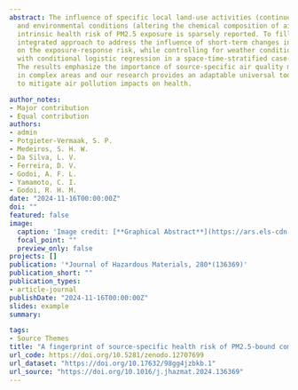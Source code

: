 ```yaml
---
abstract: The influence of specific local land-use activities (continuously redistributing elements across environments)
  and environmental conditions (altering the chemical composition of airborne particulate matter) on the 
  intrinsic health risk of PM2.5 exposure is sparsely reported. To fill this gap, we employed a novel 
  integrated approach to address the influence of short-term changes in source-specific PM2.5 composition 
  on the exposure-response risk, while controlling for weather conditions. We combine receptor-based source apportionment 
  with conditional logistic regression in a space-time-stratified case-crossover design. 
  The results emphasize the importance of source-specific air quality management 
  in complex areas and our research provides an adaptable universal tool to support targeted place-based policy interventions 
  to mitigate air pollution impacts on health.

author_notes:
- Major contribution
- Equal contribution
authors:
- admin
- Potgieter-Vermaak, S. P.
- Medeiros, S. H. W.
- Da Silva, L. V.
- Ferreira, D. V.
- Godoi, A. F. L.
- Yamamoto, C. I.
- Godoi, R. H. M.
date: "2024-11-16T00:00:00Z"
doi: ""
featured: false
image:
  caption: 'Image credit: [**Graphical Abstract**](https://ars.els-cdn.com/content/image/1-s2.0-S0304389424029480-ga1_lrg.jpg)'
  focal_point: ""
  preview_only: false
projects: []
publication: '*Journal of Hazardous Materials, 280*(136369)'
publication_short: ""
publication_types:
- article-journal
publishDate: "2024-11-16T00:00:00Z"
slides: example
summary: 

tags:
- Source Themes
title: "A fingerprint of source-specific health risk of PM2.5-bound components over a coastal industrial city"
url_code: https://doi.org/10.5281/zenodo.12707699
url_dataset: "https://doi.org/10.17632/98gg4jzbkb.1"
url_source: "https://doi.org/10.1016/j.jhazmat.2024.136369"
---
```



